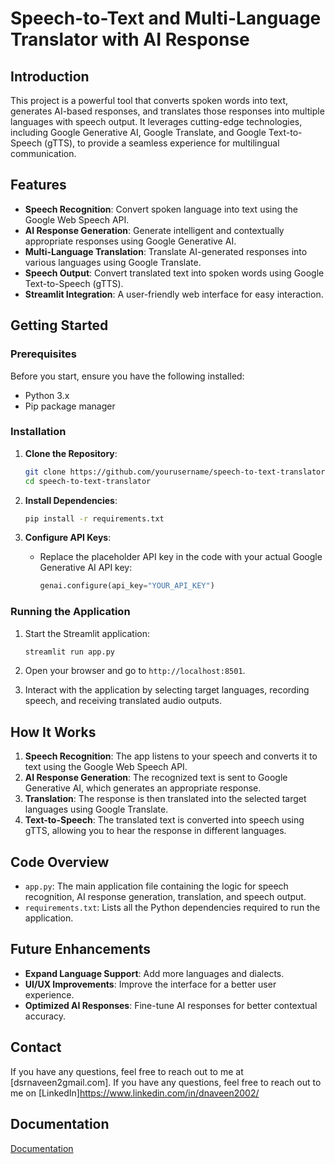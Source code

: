 
# Speech-to-Text and Multi-Language Translator with AI Response

## Introduction

This project is a powerful tool that converts spoken words into text, generates AI-based responses, and translates those responses into multiple languages with speech output. It leverages cutting-edge technologies, including Google Generative AI, Google Translate, and Google Text-to-Speech (gTTS), to provide a seamless experience for multilingual communication.

## Features

- **Speech Recognition**: Convert spoken language into text using the Google Web Speech API.
- **AI Response Generation**: Generate intelligent and contextually appropriate responses using Google Generative AI.
- **Multi-Language Translation**: Translate AI-generated responses into various languages using Google Translate.
- **Speech Output**: Convert translated text into spoken words using Google Text-to-Speech (gTTS).
- **Streamlit Integration**: A user-friendly web interface for easy interaction.

## Getting Started

### Prerequisites

Before you start, ensure you have the following installed:

- Python 3.x
- Pip package manager

### Installation

1. **Clone the Repository**:
    ```bash
    git clone https://github.com/yourusername/speech-to-text-translator.git
    cd speech-to-text-translator
    ```

2. **Install Dependencies**:
    ```bash
    pip install -r requirements.txt
    ```

3. **Configure API Keys**:
   - Replace the placeholder API key in the code with your actual Google Generative AI API key:
     ```python
     genai.configure(api_key="YOUR_API_KEY")
     ```

### Running the Application

1. Start the Streamlit application:
    ```bash
    streamlit run app.py
    ```

2. Open your browser and go to `http://localhost:8501`.

3. Interact with the application by selecting target languages, recording speech, and receiving translated audio outputs.

## How It Works

1. **Speech Recognition**: The app listens to your speech and converts it to text using the Google Web Speech API.
2. **AI Response Generation**: The recognized text is sent to Google Generative AI, which generates an appropriate response.
3. **Translation**: The response is then translated into the selected target languages using Google Translate.
4. **Text-to-Speech**: The translated text is converted into speech using gTTS, allowing you to hear the response in different languages.

## Code Overview

- `app.py`: The main application file containing the logic for speech recognition, AI response generation, translation, and speech output.
- `requirements.txt`: Lists all the Python dependencies required to run the application.

## Future Enhancements

- **Expand Language Support**: Add more languages and dialects.
- **UI/UX Improvements**: Improve the interface for a better user experience.
- **Optimized AI Responses**: Fine-tune AI responses for better contextual accuracy.

## Contact

If you have any questions, feel free to reach out to me at [dsrnaveen2gmail.com].
If you have any questions, feel free to reach out to me on [LinkedIn]https://www.linkedin.com/in/dnaveen2002/
## Documentation

[Documentation](https://linktodocumentation)



